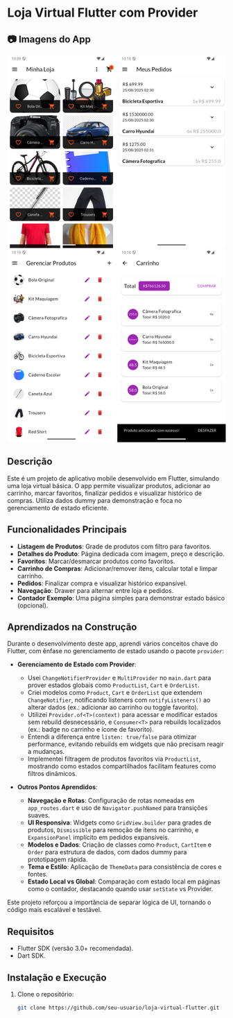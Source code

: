 # Loja Virtual Flutter com Provider



## 📷 Imagens do App

<img src="assets/demo/Screenshot_1756213793.png" width="250"/> <img src="assets\demo\Screenshot_1756213814.png" width="250"/> <img src="assets\demo\Screenshot_1756213818.png" width="250"/> <img src="assets\demo\Screenshot_1756213831.png" width="250"/>

## Descrição

Este é um projeto de aplicativo mobile desenvolvido em Flutter, simulando uma loja virtual básica. O app permite visualizar produtos, adicionar ao carrinho, marcar favoritos, finalizar pedidos e visualizar histórico de compras. Utiliza dados dummy para demonstração e foca no gerenciamento de estado eficiente.

## Funcionalidades Principais

- **Listagem de Produtos**: Grade de produtos com filtro para favoritos.
- **Detalhes do Produto**: Página dedicada com imagem, preço e descrição.
- **Favoritos**: Marcar/desmarcar produtos como favoritos.
- **Carrinho de Compras**: Adicionar/remover itens, calcular total e limpar carrinho.
- **Pedidos**: Finalizar compra e visualizar histórico expansível.
- **Navegação**: Drawer para alternar entre loja e pedidos.
- **Contador Exemplo**: Uma página simples para demonstrar estado básico (opcional).

## Aprendizados na Construção

Durante o desenvolvimento deste app, aprendi vários conceitos chave do Flutter, com ênfase no gerenciamento de estado usando o pacote `provider`:

- **Gerenciamento de Estado com Provider**: 
  - Usei `ChangeNotifierProvider` e `MultiProvider` no `main.dart` para prover estados globais como `ProductList`, `Cart` e `OrderList`.
  - Criei modelos como `Product`, `Cart` e `OrderList` que extendem `ChangeNotifier`, notificando listeners com `notifyListeners()` ao alterar dados (ex.: adicionar ao carrinho ou toggle favorito).
  - Utilizei `Provider.of<T>(context)` para acessar e modificar estados sem rebuild desnecessário, e `Consumer<T>` para rebuilds localizados (ex.: badge no carrinho e ícone de favorito).
  - Entendi a diferença entre `listen: true/false` para otimizar performance, evitando rebuilds em widgets que não precisam reagir a mudanças.
  - Implementei filtragem de produtos favoritos via `ProductList`, mostrando como estados compartilhados facilitam features como filtros dinâmicos.

- **Outros Pontos Aprendidos**:
  - **Navegação e Rotas**: Configuração de rotas nomeadas em `app_routes.dart` e uso de `Navigator.pushNamed` para transições suaves.
  - **UI Responsiva**: Widgets como `GridView.builder` para grades de produtos, `Dismissible` para remoção de itens no carrinho, e `ExpansionPanel` implícito em pedidos expansíveis.
  - **Modelos e Dados**: Criação de classes como `Product`, `CartItem` e `Order` para estrutura de dados, com dados dummy para prototipagem rápida.
  - **Tema e Estilo**: Aplicação de `ThemeData` para consistência de cores e fontes.
  - **Estado Local vs Global**: Comparação com estado local em páginas como o contador, destacando quando usar `setState` vs Provider.

Este projeto reforçou a importância de separar lógica de UI, tornando o código mais escalável e testável.

## Requisitos

- Flutter SDK (versão 3.0+ recomendada).
- Dart SDK.

## Instalação e Execução

1. Clone o repositório:
   ```bash
   git clone https://github.com/seu-usuario/loja-virtual-flutter.git
